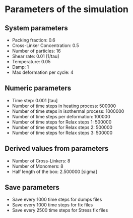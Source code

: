 # Parameters of the simulation

## System parameters 

- Packing fraction: 0.6
- Cross-Linker Concentration: 0.5
- Number of particles: 16
- Shear rate: 0.01 [1/tau]
- Temperature: 0.05
- Damp: 1
- Max deformation per cycle: 4

 ## Numeric parameters 

- Time step: 0.001 [tau]
- Number of time steps in heating process: 500000
- Number of time steps in isothermal process: 1000000
- Number of time steps per deformation: 100000
- Number of time steps for Relax steps 1: 500000
- Number of time steps for Relax steps 2: 500000
- Number of time steps for Relax steps 3: 500000

 ## Derived values from parameters 

- Number of Cross-Linkers: 8
- Number of Monomers: 8
- Half length of the box: 2.500000 [sigma]

 ## Save parameters 

- Save every 1000 time steps for dumps files
- Save every 1000 time steps for fix files
- Save every 2500 time steps for Stress fix files
